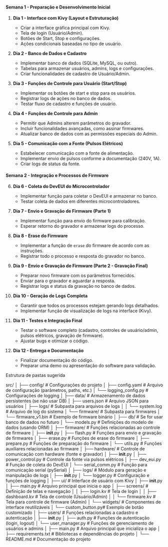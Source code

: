 #### **Semana 1 - Preparação e Desenvolvimento Inicial**

1. **Dia 1 - Interface com Kivy (Layout e Estruturação)**
    
    - Criar a interface gráfica principal com Kivy.
    - Tela de login (Usuário/Admin).
    - Botões de Start, Stop e configurações.
    - Ações condicionais baseadas no tipo de usuário.
2. **Dia 2 - Banco de Dados e Cadastro**
    
    - Implementar banco de dados (SQLite, MySQL, ou outro).
    - Tabelas para armazenar usuários, admins, logs e configurações.
    - Criar funcionalidades de cadastro de Usuário/Admin.
3. **Dia 3 - Funções de Controle para Usuário (Start/Stop)**
    
    - Implementar os botões de start e stop para os usuários.
    - Registrar logs de ações no banco de dados.
    - Testar fluxo de cadastro e funções de usuário.
4. **Dia 4 - Funções de Controle para Admin**
    
    - Permitir que Admins alterem parâmetros do gravador.
    - Incluir funcionalidades avançadas, como assinar firmwares.
    - Atualizar banco de dados com as permissões especiais do Admin.
5. **Dia 5 - Comunicação com a Fonte (Pulsos Elétricos)**
    
    - Estabelecer comunicação com a fonte de alimentação.
    - Implementar envio de pulsos conforme a documentação (240V, 1A).
    - Criar logs de status da fonte.

#### **Semana 2 - Integração e Processos de Firmware**

6. **Dia 6 - Coleta do DevEUI do Microcontrolador**
    
    - Implementar função para coletar o DevEUI e armazenar no banco.
    - Testar coleta de dados em diferentes microcontroladores.
7. **Dia 7 - Envio e Gravação de Firmware (Parte 1)**
    
    - Implementar função para envio do firmware para calibração.
    - Esperar retorno do gravador e armazenar logs do processo.
8. **Dia 8 - Erase do Firmware**
    
    - Implementar a função de `erase` do firmware de acordo com as instruções.
    - Registrar todo o processo e resposta do gravador no banco.
9. **Dia 9 - Envio e Gravação de Firmware (Parte 2 - Gravação Final)**
    
    - Preparar novo firmware com os parâmetros fornecidos.
    - Enviar para o gravador e aguardar a resposta.
    - Registrar logs e status da gravação no banco de dados.
10. **Dia 10 - Geração de Logs Completa**
    
    - Garantir que todos os processos estejam gerando logs detalhados.
    - Implementar função de visualização de logs na interface (Kivy).
11. **Dia 11 - Testes e Integração Final**
    
    - Testar o software completo (cadastro, controles de usuário/admin, pulsos elétricos, gravação de firmware).
    - Ajustar bugs e otimizar o código.
12. **Dia 12 - Entrega e Documentação**
    
    - Finalizar documentação do código.
    - Preparar uma demo ou apresentação do software para validação.

Estrutura de pastas sugerida

src/
│
├── config/                 # Configurações do projeto
│   ├── config.yaml         # Arquivo de configuração (parâmetros, paths, etc.)
│   └── logging_config.py   # Configurações de logging
│
├── data/                   # Armazenamento de dados persistentes (se não usar DB)
│   ├── users.json          # Arquivo JSON para usuários
│   ├── logs/               # Subpasta para arquivos de logs
│   │   └── system.log      # Arquivo de log do sistema
│   └── firmware/           # Subpasta para firmwares
│       └── firmware_v1.bin # Exemplo de firmware binário
│
├── db/                     # Se for usar banco de dados no futuro
│   └── models.py           # Definições do modelo de dados (usando ORM)
│
├── firmware/               # Funções relacionadas ao controle de firmware
│   ├── __init__.py
│   ├── flash.py            # Funções para envio e gravação de firmwares
│   ├── erase.py            # Funções de erase do firmware
│   ├── prepare.py          # Funções de preparação do firmware
│   └── utils.py            # Funções auxiliares relacionadas ao firmware
│
├── hardware/               # Controle de comunicação com hardware (fonte e gravador)
│   ├── __init__.py
│   ├── power_control.py    # Controle da fonte via pulsos elétricos
│   ├── dev_eui.py          # Função de coleta do DevEUI
│   └── serial_comm.py      # Função para comunicação serial (pySerial)
│
├── logs/                   # Módulo para geração e manipulação de logs
│   ├── __init__.py
│   └── logger.py           # Configuração e funções de logging
│
├── ui/                     # Interface de usuário com Kivy
│   ├── __init__.py
│   ├── main.py             # Arquivo principal que inicia o app
│   ├── screens/            # Definição de telas e navegação
│   │   ├── login.kv        # Tela de login
│   │   ├── dashboard.kv    # Tela de controle (Usuário/Admin)
│   │   └── firmware.kv     # Tela para controle de firmware (Admin)
│   └── widgets/            # Componentes de interface reutilizáveis
│       └── custom_button.py# Exemplo de botão customizado
│
├── users/                  # Funções relacionadas a cadastro e autenticação
│   ├── __init__.py
│   ├── auth.py             # Funções de autenticação (login, logout)
│   └── user_manager.py     # Funções de gerenciamento de usuários e admins
│
├── main.py                 # Arquivo principal que inicializa o app
│
├── requirements.txt        # Bibliotecas e dependências do projeto
│
└── README.md               # Documentação do projeto
